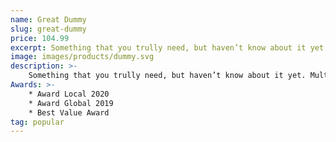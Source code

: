 ```yaml
---
name: Great Dummy
slug: great-dummy
price: 104.99
excerpt: Something that you trully need, but haven’t know about it yet
image: images/products/dummy.svg
description: >-
    Something that you trully need, but haven’t know about it yet. Multiple winner of Community Awards.
Awards: >-
    * Award Local 2020
    * Award Global 2019 
    * Best Value Award
tag: popular
---
```

